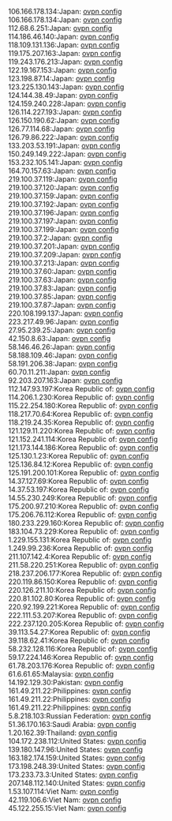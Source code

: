 106.166.178.134:Japan: [ovpn config](vpn/106_166_178_134.ovpn)  
106.166.178.134:Japan: [ovpn config](vpn/106_166_178_134.ovpn)  
112.68.6.251:Japan: [ovpn config](vpn/112_68_6_251.ovpn)  
114.186.46.140:Japan: [ovpn config](vpn/114_186_46_140.ovpn)  
118.109.131.136:Japan: [ovpn config](vpn/118_109_131_136.ovpn)  
119.175.207.163:Japan: [ovpn config](vpn/119_175_207_163.ovpn)  
119.243.176.213:Japan: [ovpn config](vpn/119_243_176_213.ovpn)  
122.19.167.153:Japan: [ovpn config](vpn/122_19_167_153.ovpn)  
123.198.87.14:Japan: [ovpn config](vpn/123_198_87_14.ovpn)  
123.225.130.143:Japan: [ovpn config](vpn/123_225_130_143.ovpn)  
124.144.38.49:Japan: [ovpn config](vpn/124_144_38_49.ovpn)  
124.159.240.228:Japan: [ovpn config](vpn/124_159_240_228.ovpn)  
126.114.227.193:Japan: [ovpn config](vpn/126_114_227_193.ovpn)  
126.150.190.62:Japan: [ovpn config](vpn/126_150_190_62.ovpn)  
126.77.114.68:Japan: [ovpn config](vpn/126_77_114_68.ovpn)  
126.79.86.222:Japan: [ovpn config](vpn/126_79_86_222.ovpn)  
133.203.53.191:Japan: [ovpn config](vpn/133_203_53_191.ovpn)  
150.249.149.222:Japan: [ovpn config](vpn/150_249_149_222.ovpn)  
153.232.105.141:Japan: [ovpn config](vpn/153_232_105_141.ovpn)  
164.70.157.63:Japan: [ovpn config](vpn/164_70_157_63.ovpn)  
219.100.37.119:Japan: [ovpn config](vpn/219_100_37_119.ovpn)  
219.100.37.120:Japan: [ovpn config](vpn/219_100_37_120.ovpn)  
219.100.37.159:Japan: [ovpn config](vpn/219_100_37_159.ovpn)  
219.100.37.192:Japan: [ovpn config](vpn/219_100_37_192.ovpn)  
219.100.37.196:Japan: [ovpn config](vpn/219_100_37_196.ovpn)  
219.100.37.197:Japan: [ovpn config](vpn/219_100_37_197.ovpn)  
219.100.37.199:Japan: [ovpn config](vpn/219_100_37_199.ovpn)  
219.100.37.2:Japan: [ovpn config](vpn/219_100_37_2.ovpn)  
219.100.37.201:Japan: [ovpn config](vpn/219_100_37_201.ovpn)  
219.100.37.209:Japan: [ovpn config](vpn/219_100_37_209.ovpn)  
219.100.37.213:Japan: [ovpn config](vpn/219_100_37_213.ovpn)  
219.100.37.60:Japan: [ovpn config](vpn/219_100_37_60.ovpn)  
219.100.37.63:Japan: [ovpn config](vpn/219_100_37_63.ovpn)  
219.100.37.83:Japan: [ovpn config](vpn/219_100_37_83.ovpn)  
219.100.37.85:Japan: [ovpn config](vpn/219_100_37_85.ovpn)  
219.100.37.87:Japan: [ovpn config](vpn/219_100_37_87.ovpn)  
220.108.199.137:Japan: [ovpn config](vpn/220_108_199_137.ovpn)  
223.217.49.96:Japan: [ovpn config](vpn/223_217_49_96.ovpn)  
27.95.239.25:Japan: [ovpn config](vpn/27_95_239_25.ovpn)  
42.150.8.63:Japan: [ovpn config](vpn/42_150_8_63.ovpn)  
58.146.46.26:Japan: [ovpn config](vpn/58_146_46_26.ovpn)  
58.188.109.46:Japan: [ovpn config](vpn/58_188_109_46.ovpn)  
58.191.206.38:Japan: [ovpn config](vpn/58_191_206_38.ovpn)  
60.70.11.211:Japan: [ovpn config](vpn/60_70_11_211.ovpn)  
92.203.207.163:Japan: [ovpn config](vpn/92_203_207_163.ovpn)  
112.147.93.197:Korea Republic of: [ovpn config](vpn/112_147_93_197.ovpn)  
114.206.1.230:Korea Republic of: [ovpn config](vpn/114_206_1_230.ovpn)  
115.22.254.180:Korea Republic of: [ovpn config](vpn/115_22_254_180.ovpn)  
118.217.70.64:Korea Republic of: [ovpn config](vpn/118_217_70_64.ovpn)  
118.219.24.35:Korea Republic of: [ovpn config](vpn/118_219_24_35.ovpn)  
121.129.11.220:Korea Republic of: [ovpn config](vpn/121_129_11_220.ovpn)  
121.152.241.114:Korea Republic of: [ovpn config](vpn/121_152_241_114.ovpn)  
121.173.144.186:Korea Republic of: [ovpn config](vpn/121_173_144_186.ovpn)  
125.130.1.23:Korea Republic of: [ovpn config](vpn/125_130_1_23.ovpn)  
125.136.84.12:Korea Republic of: [ovpn config](vpn/125_136_84_12.ovpn)  
125.191.200.101:Korea Republic of: [ovpn config](vpn/125_191_200_101.ovpn)  
14.37.127.69:Korea Republic of: [ovpn config](vpn/14_37_127_69.ovpn)  
14.37.53.197:Korea Republic of: [ovpn config](vpn/14_37_53_197.ovpn)  
14.55.230.249:Korea Republic of: [ovpn config](vpn/14_55_230_249.ovpn)  
175.200.97.210:Korea Republic of: [ovpn config](vpn/175_200_97_210.ovpn)  
175.206.76.112:Korea Republic of: [ovpn config](vpn/175_206_76_112.ovpn)  
180.233.229.160:Korea Republic of: [ovpn config](vpn/180_233_229_160.ovpn)  
183.104.73.229:Korea Republic of: [ovpn config](vpn/183_104_73_229.ovpn)  
1.229.155.131:Korea Republic of: [ovpn config](vpn/1_229_155_131.ovpn)  
1.249.99.236:Korea Republic of: [ovpn config](vpn/1_249_99_236.ovpn)  
211.107.142.4:Korea Republic of: [ovpn config](vpn/211_107_142_4.ovpn)  
211.58.220.251:Korea Republic of: [ovpn config](vpn/211_58_220_251.ovpn)  
218.237.206.177:Korea Republic of: [ovpn config](vpn/218_237_206_177.ovpn)  
220.119.86.150:Korea Republic of: [ovpn config](vpn/220_119_86_150.ovpn)  
220.126.211.10:Korea Republic of: [ovpn config](vpn/220_126_211_10.ovpn)  
220.81.102.80:Korea Republic of: [ovpn config](vpn/220_81_102_80.ovpn)  
220.92.199.221:Korea Republic of: [ovpn config](vpn/220_92_199_221.ovpn)  
222.111.53.207:Korea Republic of: [ovpn config](vpn/222_111_53_207.ovpn)  
222.237.120.205:Korea Republic of: [ovpn config](vpn/222_237_120_205.ovpn)  
39.113.54.27:Korea Republic of: [ovpn config](vpn/39_113_54_27.ovpn)  
39.118.62.41:Korea Republic of: [ovpn config](vpn/39_118_62_41.ovpn)  
58.232.128.116:Korea Republic of: [ovpn config](vpn/58_232_128_116.ovpn)  
59.17.224.146:Korea Republic of: [ovpn config](vpn/59_17_224_146.ovpn)  
61.78.203.176:Korea Republic of: [ovpn config](vpn/61_78_203_176.ovpn)  
61.6.61.65:Malaysia: [ovpn config](vpn/61_6_61_65.ovpn)  
14.192.129.30:Pakistan: [ovpn config](vpn/14_192_129_30.ovpn)  
161.49.211.22:Philippines: [ovpn config](vpn/161_49_211_22.ovpn)  
161.49.211.22:Philippines: [ovpn config](vpn/161_49_211_22.ovpn)  
161.49.211.22:Philippines: [ovpn config](vpn/161_49_211_22.ovpn)  
5.8.218.103:Russian Federation: [ovpn config](vpn/5_8_218_103.ovpn)  
51.36.170.163:Saudi Arabia: [ovpn config](vpn/51_36_170_163.ovpn)  
1.20.162.39:Thailand: [ovpn config](vpn/1_20_162_39.ovpn)  
104.172.238.112:United States: [ovpn config](vpn/104_172_238_112.ovpn)  
139.180.147.96:United States: [ovpn config](vpn/139_180_147_96.ovpn)  
163.182.174.159:United States: [ovpn config](vpn/163_182_174_159.ovpn)  
173.198.248.39:United States: [ovpn config](vpn/173_198_248_39.ovpn)  
173.233.73.3:United States: [ovpn config](vpn/173_233_73_3.ovpn)  
207.148.112.140:United States: [ovpn config](vpn/207_148_112_140.ovpn)  
1.53.107.114:Viet Nam: [ovpn config](vpn/1_53_107_114.ovpn)  
42.119.106.6:Viet Nam: [ovpn config](vpn/42_119_106_6.ovpn)  
45.122.255.15:Viet Nam: [ovpn config](vpn/45_122_255_15.ovpn)  
